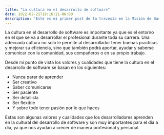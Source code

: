 ```yaml
---
title: "La cultura en el desarrollo de software"
date: 2022-02-21T18:16:21-06:00
description: 'Este es mi primer post de la travesía en la Misión de Backend con Node JS de Launch X.'
---
```


La cultura en el desarrollo de software es importante ya que es el entorno en el que se va a desarrollar el profesional durante toda su carrera. Una adecuada cultura no solo le permite al desarrollador tener buenas practicas y mejorar su eficiencia, sino que también podrá aportar, ayudar y saberse comunicar con la comunidad, sus compañeros o en su propio trabajo.

Desde mi punto de vista los valores y cualidades que tiene la cultura en el desarrollo de software se basan en los siguientes:

-	Nunca parar de aprender
-	Ser creativo
-	Saber comunicarse
-	Ser paciente
-	Ser detallista
-	Ser flexible
-	Y sobre todo tener pasión por lo que haces


Estas son algunas valores y cualidades que los desarrolladores aprenden en la cultural del desarrollo de software y son muy importantes para el día a día, ya que nos ayudan a crecer de manera profesional y personal.

